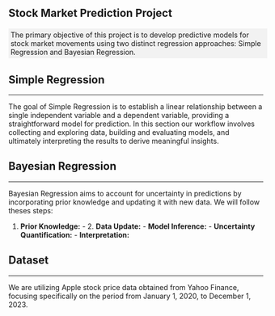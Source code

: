 ## Stock Market Prediction Project
<div style="width: 100%; padding: 0.3em; background-color: #F2F2F2; margin-top: 0.3em;">
The primary objective of this project is to develop predictive models for stock market movements using two distinct regression approaches: Simple Regression and Bayesian Regression.
</div>
    
## Simple Regression
<hr>
The goal of Simple Regression is to establish a linear relationship between a single independent variable and a dependent variable, providing a straightforward model for prediction. In this section our workflow involves collecting and exploring data, building and evaluating models, and ultimately interpreting the results to derive meaningful insights.

## Bayesian Regression
<hr>
Bayesian Regression aims to account for uncertainty in predictions by incorporating prior knowledge and updating it with new data. We will follow theses steps:

1. **Prior Knowledge:**  - 2. **Data Update:**  - **Model Inference:** - **Uncertainty Quantification:** - **Interpretation:**

## Dataset
<hr>
We are utilizing Apple stock price data obtained from Yahoo Finance, focusing specifically on the period from January 1, 2020, to December 1, 2023.
